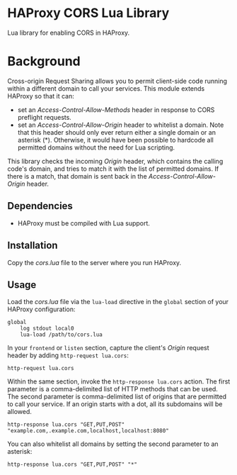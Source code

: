 # HAProxy CORS Lua Library

Lua library for enabling CORS in HAProxy.

# Background

Cross-origin Request Sharing allows you to permit client-side code running within a different domain to call your services. This module extends HAProxy so that it can:

* set an *Access-Control-Allow-Methods* header in response to CORS preflight requests.
* set an *Access-Control-Allow-Origin* header to whitelist a domain. Note that this header should only ever return either a single domain or an asterisk (*). Otherwise, it would have been possible to hardcode all permitted domains without the need for Lua scripting.

This library checks the incoming *Origin* header, which contains the calling code's domain, and tries to match it with the list of permitted domains. If there is a match, that domain is sent back in the *Access-Control-Allow-Origin* header.

## Dependencies

* HAProxy must be compiled with Lua support.

## Installation

Copy the *cors.lua* file to the server where you run HAProxy.

## Usage

Load the *cors.lua* file via the `lua-load` directive in the `global` section of your HAProxy configuration:

```
global
    log stdout local0
    lua-load /path/to/cors.lua
```

In your `frontend` or `listen` section, capture the client's *Origin* request header by adding `http-request lua.cors`:

```
http-request lua.cors
```

Within the same section, invoke the `http-response lua.cors` action. The first parameter is a comma-delimited list of HTTP methods that can be used. The second parameter is comma-delimited list of origins that are permitted to call your service. If an origin starts with a dot, all its subdomains will be allowed. 

```
http-response lua.cors "GET,PUT,POST" "example.com,.example.com,localhost,localhost:8080"
```

You can also whitelist all domains by setting the second parameter to an asterisk:

```
http-response lua.cors "GET,PUT,POST" "*"
```
